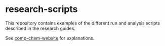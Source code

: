 # research-scripts

This repository contains examples of the different run and analysis scripts 
described in the research guides. 

See [comp-chem-website](https://github.com/emleddin/comp-chem-website) for explanations.
